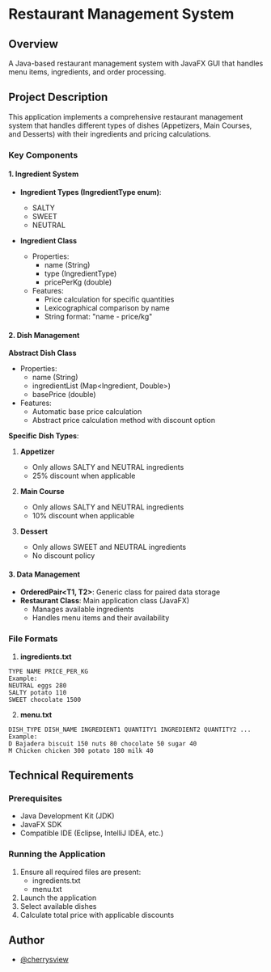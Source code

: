 # Restaurant Management System

## Overview
A Java-based restaurant management system with JavaFX GUI that handles menu items, ingredients, and order processing.

## Project Description
This application implements a comprehensive restaurant management system that handles different types of dishes (Appetizers, Main Courses, and Desserts) with their ingredients and pricing calculations.

### Key Components

#### 1. Ingredient System
- **Ingredient Types (IngredientType enum)**:
  - SALTY
  - SWEET
  - NEUTRAL

- **Ingredient Class**
  - Properties:
    - name (String)
    - type (IngredientType)
    - pricePerKg (double)
  - Features:
    - Price calculation for specific quantities
    - Lexicographical comparison by name
    - String format: "name - price/kg"

#### 2. Dish Management

**Abstract Dish Class**
- Properties:
  - name (String)
  - ingredientList (Map<Ingredient, Double>)
  - basePrice (double)
- Features:
  - Automatic base price calculation
  - Abstract price calculation method with discount option

**Specific Dish Types**:
1. **Appetizer**
   - Only allows SALTY and NEUTRAL ingredients
   - 25% discount when applicable

2. **Main Course**
   - Only allows SALTY and NEUTRAL ingredients
   - 10% discount when applicable

3. **Dessert**
   - Only allows SWEET and NEUTRAL ingredients
   - No discount policy

#### 3. Data Management
- **OrderedPair<T1, T2>**: Generic class for paired data storage
- **Restaurant Class**: Main application class (JavaFX)
  - Manages available ingredients
  - Handles menu items and their availability

### File Formats

1. **ingredients.txt**
```
TYPE NAME PRICE_PER_KG
Example:
NEUTRAL eggs 280
SALTY potato 110
SWEET chocolate 1500
```

2. **menu.txt**
```
DISH_TYPE DISH_NAME INGREDIENT1 QUANTITY1 INGREDIENT2 QUANTITY2 ...
Example:
D Bajadera biscuit 150 nuts 80 chocolate 50 sugar 40
M Chicken chicken 300 potato 180 milk 40
```

## Technical Requirements

### Prerequisites
- Java Development Kit (JDK)
- JavaFX SDK
- Compatible IDE (Eclipse, IntelliJ IDEA, etc.)

### Running the Application
1. Ensure all required files are present:
   - ingredients.txt
   - menu.txt
2. Launch the application
3. Select available dishes
4. Calculate total price with applicable discounts

## Author
- [@cherrysview](https://github.com/cherrysview)